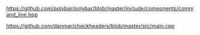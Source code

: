 https://github.com/polybar/polybar/blob/master/include/components/command_line.hpp

https://github.com/danmar/checkheaders/blob/master/src/main.cpp